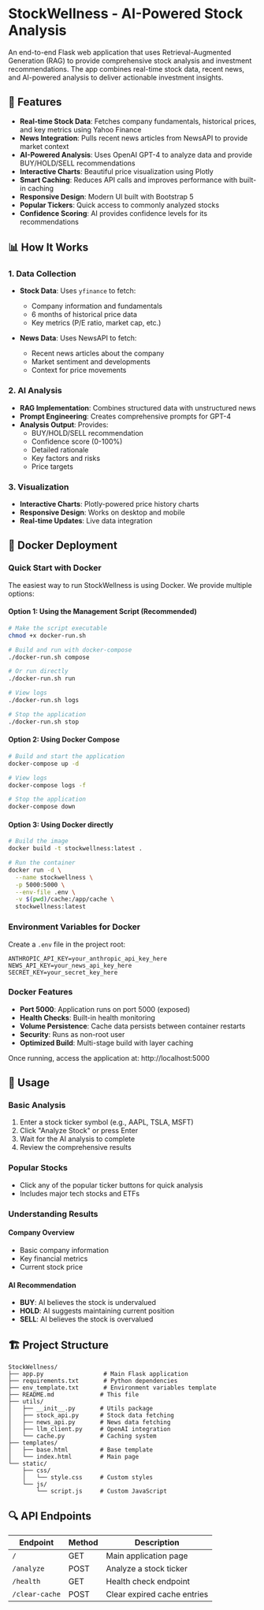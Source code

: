 # StockWellness - AI-Powered Stock Analysis

An end-to-end Flask web application that uses Retrieval-Augmented Generation (RAG) to provide comprehensive stock analysis and investment recommendations. The app combines real-time stock data, recent news, and AI-powered analysis to deliver actionable investment insights.

## 🌟 Features

- **Real-time Stock Data**: Fetches company fundamentals, historical prices, and key metrics using Yahoo Finance
- **News Integration**: Pulls recent news articles from NewsAPI to provide market context
- **AI-Powered Analysis**: Uses OpenAI GPT-4 to analyze data and provide BUY/HOLD/SELL recommendations
- **Interactive Charts**: Beautiful price visualization using Plotly
- **Smart Caching**: Reduces API calls and improves performance with built-in caching
- **Responsive Design**: Modern UI built with Bootstrap 5
- **Popular Tickers**: Quick access to commonly analyzed stocks
- **Confidence Scoring**: AI provides confidence levels for its recommendations

## 📊 How It Works

### 1. Data Collection
- **Stock Data**: Uses `yfinance` to fetch:
  - Company information and fundamentals
  - 6 months of historical price data
  - Key metrics (P/E ratio, market cap, etc.)

- **News Data**: Uses NewsAPI to fetch:
  - Recent news articles about the company
  - Market sentiment and developments
  - Context for price movements

### 2. AI Analysis
- **RAG Implementation**: Combines structured data with unstructured news
- **Prompt Engineering**: Creates comprehensive prompts for GPT-4
- **Analysis Output**: Provides:
  - BUY/HOLD/SELL recommendation
  - Confidence score (0-100%)
  - Detailed rationale
  - Key factors and risks
  - Price targets

### 3. Visualization
- **Interactive Charts**: Plotly-powered price history charts
- **Responsive Design**: Works on desktop and mobile
- **Real-time Updates**: Live data integration

## 🐳 Docker Deployment

### Quick Start with Docker

The easiest way to run StockWellness is using Docker. We provide multiple options:

#### Option 1: Using the Management Script (Recommended)
```bash
# Make the script executable
chmod +x docker-run.sh

# Build and run with docker-compose
./docker-run.sh compose

# Or run directly
./docker-run.sh run

# View logs
./docker-run.sh logs

# Stop the application
./docker-run.sh stop
```

#### Option 2: Using Docker Compose
```bash
# Build and start the application
docker-compose up -d

# View logs
docker-compose logs -f

# Stop the application
docker-compose down
```

#### Option 3: Using Docker directly
```bash
# Build the image
docker build -t stockwellness:latest .

# Run the container
docker run -d \
  --name stockwellness \
  -p 5000:5000 \
  --env-file .env \
  -v $(pwd)/cache:/app/cache \
  stockwellness:latest
```

### Environment Variables for Docker

Create a `.env` file in the project root:
```env
ANTHROPIC_API_KEY=your_anthropic_api_key_here
NEWS_API_KEY=your_news_api_key_here
SECRET_KEY=your_secret_key_here
```

### Docker Features

- **Port 5000**: Application runs on port 5000 (exposed)
- **Health Checks**: Built-in health monitoring
- **Volume Persistence**: Cache data persists between container restarts
- **Security**: Runs as non-root user
- **Optimized Build**: Multi-stage build with layer caching

Once running, access the application at: http://localhost:5000

## 🎯 Usage

### Basic Analysis
1. Enter a stock ticker symbol (e.g., AAPL, TSLA, MSFT)
2. Click "Analyze Stock" or press Enter
3. Wait for the AI analysis to complete
4. Review the comprehensive results

### Popular Stocks
- Click any of the popular ticker buttons for quick analysis
- Includes major tech stocks and ETFs

### Understanding Results

#### Company Overview
- Basic company information
- Key financial metrics
- Current stock price

#### AI Recommendation
- **BUY**: AI believes the stock is undervalued
- **HOLD**: AI suggests maintaining current position
- **SELL**: AI believes the stock is overvalued


## 🏗️ Project Structure

```
StockWellness/
├── app.py                 # Main Flask application
├── requirements.txt       # Python dependencies
├── env_template.txt       # Environment variables template
├── README.md             # This file
├── utils/
│   ├── __init__.py       # Utils package
│   ├── stock_api.py      # Stock data fetching
│   ├── news_api.py       # News data fetching
│   ├── llm_client.py     # OpenAI integration
│   └── cache.py          # Caching system
├── templates/
│   ├── base.html         # Base template
│   └── index.html        # Main page
└── static/
    ├── css/
    │   └── style.css     # Custom styles
    └── js/
        └── script.js     # Custom JavaScript
```


## 🔍 API Endpoints

| Endpoint | Method | Description |
|----------|--------|-------------|
| `/` | GET | Main application page |
| `/analyze` | POST | Analyze a stock ticker |
| `/health` | GET | Health check endpoint |
| `/clear-cache` | POST | Clear expired cache entries |

